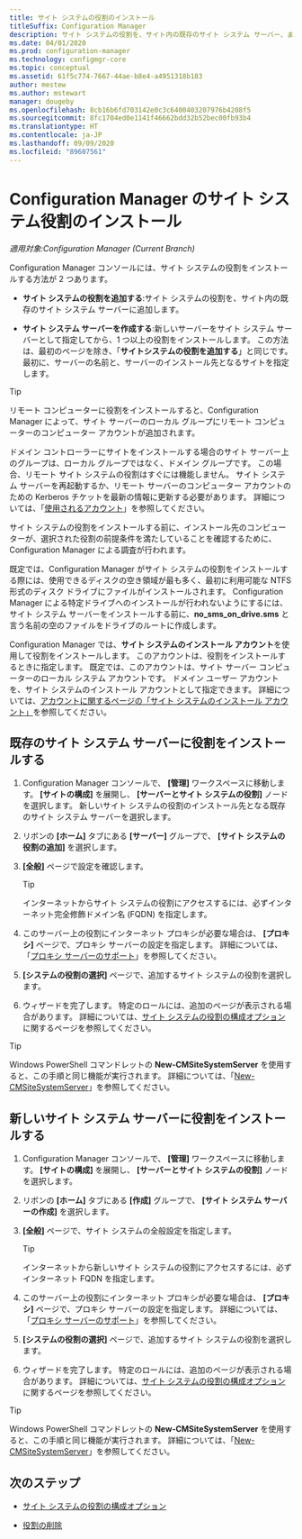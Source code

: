 ```yaml
---
title: サイト システムの役割のインストール
titleSuffix: Configuration Manager
description: サイト システムの役割を、サイト内の既存のサイト システム サーバー、または新しいサイト システム サーバーに追加します。
ms.date: 04/01/2020
ms.prod: configuration-manager
ms.technology: configmgr-core
ms.topic: conceptual
ms.assetid: 61f5c774-7667-44ae-b8e4-a4951318b183
author: mestew
ms.author: mstewart
manager: dougeby
ms.openlocfilehash: 8cb16b6fd703142e0c3c6400403207976b4208f5
ms.sourcegitcommit: 8fc1704ed0e1141f46662bdd32b52bec00fb93b4
ms.translationtype: HT
ms.contentlocale: ja-JP
ms.lasthandoff: 09/09/2020
ms.locfileid: "89607561"
---
```

# <a name="install-site-system-roles-for-configuration-manager"></a>Configuration Manager のサイト システム役割のインストール

*適用対象:Configuration Manager (Current Branch)*

Configuration Manager コンソールには、サイト システムの役割をインストールする方法が 2 つあります。

- **サイト システムの役割を追加する**:サイト システムの役割を、サイト内の既存のサイト システム サーバーに追加します。

- **サイト システム サーバーを作成する**:新しいサーバーをサイト システム サーバーとして指定してから、1 つ以上の役割をインストールします。 この方法は、最初のページを除き、「**サイトシステムの役割を追加する**」と同じです。 最初に、サーバーの名前と、サーバーのインストール先となるサイトを指定します。

> [!TIP]
> リモート コンピューターに役割をインストールすると、Configuration Manager によって、サイト サーバーのローカル グループにリモート コンピューターのコンピューター アカウントが追加されます。
>
> ドメイン コントローラーにサイトをインストールする場合のサイト サーバー上のグループは、ローカル グループではなく、ドメイン グループです。 この場合、リモート サイト システムの役割はすぐには機能しません。 サイト システム サーバーを再起動するか、リモート サーバーのコンピューター アカウントのための Kerberos チケットを最新の情報に更新する必要があります。 詳細については、「[使用されるアカウント](../../../plan-design/hierarchy/accounts.md)」を参照してください。

サイト システムの役割をインストールする前に、インストール先のコンピューターが、選択された役割の前提条件を満たしていることを確認するために、Configuration Manager による調査が行われます。

既定では、Configuration Manager がサイト システムの役割をインストールする際には、使用できるディスクの空き領域が最も多く、最初に利用可能な NTFS 形式のディスク ドライブにファイルがインストールされます。 Configuration Manager による特定ドライブへのインストールが行われないようにするには、サイト システム サーバーをインストールする前に、**no_sms_on_drive.sms** と言う名前の空のファイルをドライブのルートに作成します。

Configuration Manager では、**サイト システムのインストール アカウント**を使用して役割をインストールします。 このアカウントは、役割をインストールするときに指定します。 既定では、このアカウントは、サイト サーバー コンピューターのローカル システム アカウントです。 ドメイン ユーザー アカウントを、サイト システムのインストール アカウントとして指定できます。 詳細については、[アカウントに関するページの「サイト システムのインストール アカウント」](../../../plan-design/hierarchy/accounts.md#site-system-installation-account)を参照してください。

## <a name="install-roles-on-an-existing-site-system-server"></a><a name="bkmk_addrole"></a>既存のサイト システム サーバーに役割をインストールする

1. Configuration Manager コンソールで、 **[管理]** ワークスペースに移動します。 **[サイトの構成]** を展開し、 **[サーバーとサイト システムの役割]** ノードを選択します。 新しいサイト システムの役割のインストール先となる既存のサイト システム サーバーを選択します。

1. リボンの **[ホーム]** タブにある **[サーバー]** グループで、 **[サイト システムの役割の追加]** を選択します。

1. **[全般]** ページで設定を確認します。

    > [!TIP]
    >  インターネットからサイト システムの役割にアクセスするには、必ずインターネット完全修飾ドメイン名 (FQDN) を指定します。

1. このサーバー上の役割にインターネット プロキシが必要な場合は、 **[プロキシ]** ページで、プロキシ サーバーの設定を指定します。 詳細については、「[プロキシ サーバーのサポート](../../../plan-design/network/proxy-server-support.md)」を参照してください。

1. **[システムの役割の選択]** ページで、追加するサイト システムの役割を選択します。

1. ウィザードを完了します。 特定のロールには、追加のページが表示される場合があります。 詳細については、[サイト システムの役割の構成オプション](configuration-options-for-site-system-roles.md)に関するページを参照してください。

> [!TIP]
> Windows PowerShell コマンドレットの **New-CMSiteSystemServer** を使用すると、この手順と同じ機能が実行されます。 詳細については、「[New-CMSiteSystemServer](/powershell/module/configurationmanager/new-cmsitesystemserver)」を参照してください。

## <a name="install-roles-on-a-new-site-system-server"></a><a name="bkmk_createnew"></a> 新しいサイト システム サーバーに役割をインストールする

1. Configuration Manager コンソールで、 **[管理]** ワークスペースに移動します。 **[サイトの構成]** を展開し、 **[サーバーとサイト システムの役割]** ノードを選択します。

1. リボンの **[ホーム]** タブにある **[作成]** グループで、 **[サイト システム サーバーの作成]** を選択します。

1. **[全般]** ページで、サイト システムの全般設定を指定します。

    > [!TIP]
    > インターネットから新しいサイト システムの役割にアクセスするには、必ずインターネット FQDN を指定します。

1. このサーバー上の役割にインターネット プロキシが必要な場合は、 **[プロキシ]** ページで、プロキシ サーバーの設定を指定します。 詳細については、「[プロキシ サーバーのサポート](../../../plan-design/network/proxy-server-support.md)」を参照してください。

1. **[システムの役割の選択]** ページで、追加するサイト システムの役割を選択します。

1. ウィザードを完了します。 特定のロールには、追加のページが表示される場合があります。 詳細については、[サイト システムの役割の構成オプション](configuration-options-for-site-system-roles.md)に関するページを参照してください。

> [!TIP]
> Windows PowerShell コマンドレットの **New-CMSiteSystemServer** を使用すると、この手順と同じ機能が実行されます。 詳細については、「[New-CMSiteSystemServer](/powershell/module/configurationmanager/new-cmsitesystemserver)」を参照してください。

## <a name="next-steps"></a>次のステップ

- [サイト システムの役割の構成オプション](configuration-options-for-site-system-roles.md)

- [役割の削除](../install/uninstall-sites-and-hierarchies.md#bkmk_role)